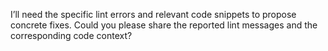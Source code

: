 I’ll need the specific lint errors and relevant code snippets to propose concrete fixes. Could you please share the reported lint messages and the corresponding code context?